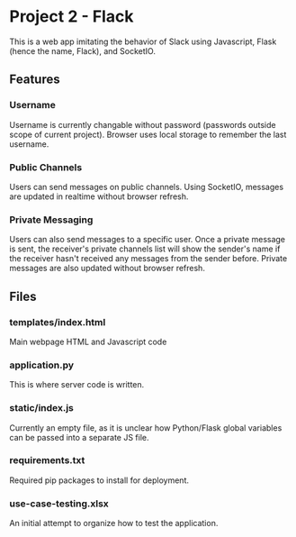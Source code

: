 # Project 2 - Flack

This is a web app imitating the behavior of Slack using Javascript, Flask (hence the name, Flack), and SocketIO.

## Features
### Username
Username is currently changable without password (passwords outside scope of current project). Browser uses local storage to remember the last username.

### Public Channels
Users can send messages on public channels. Using SocketIO, messages are updated in realtime without browser refresh.

### Private Messaging
Users can also send messages to a specific user. Once a private message is sent, the receiver's private channels list will show the sender's name if the receiver hasn't received any messages from the sender before. Private messages are also updated without browser refresh.

## Files

### templates/index.html
Main webpage HTML and Javascript code

### application.py
This is where server code is written.

### static/index.js
Currently an empty file, as it is unclear how Python/Flask global variables can be passed into a separate JS file.

### requirements.txt
Required pip packages to install for deployment.

### use-case-testing.xlsx
An initial attempt to organize how to test the application.